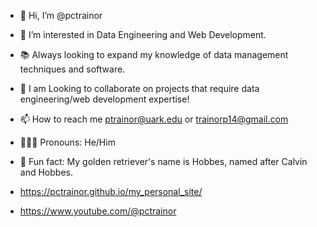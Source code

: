 - 👋 Hi, I’m @pctrainor
- 👀 I’m interested in Data Engineering and Web Development.
- 📚 Always looking to expand my knowledge of data management techniques and software.
- 🤙 I am Looking to collaborate on projects that require data engineering/web development expertise!
- 📫 How to reach me ptrainor@uark.edu or trainorp14@gmail.com
- 💁🏻‍♂️ Pronouns: He/Him
- 🐯 Fun fact: My golden retriever's name is Hobbes, named after Calvin and Hobbes.
  
- https://pctrainor.github.io/my_personal_site/
- https://www.youtube.com/@pctrainor
<!---
pctrainor/pctrainor is a ✨ special ✨ repository because its `README.md` (this file) appears on your GitHub profile.
You can click the Preview link to take a look at your changes.
--->
